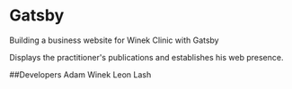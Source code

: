 # Gatsby
Building a business website for Winek Clinic with Gatsby

Displays the practitioner's publications and establishes his web presence.

##Developers
Adam Winek 
Leon Lash
